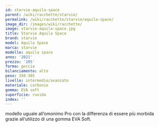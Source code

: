 ```yaml
---
id: starvie-aquila-space
parent: /wiki/racchette/starvie/
permalink: /wiki/racchette/starvie/aquila-space/
image_dir: /images/wiki/racchette/
image: starvie-aquila-space.jpg
title: Starvie Aquila Space
brand: starvie
model: Aquila Space
marca: starvie
modello: aquila space
anno: '2021'
prezzo: '205'
forma: goccia
bilanciamento: alto
peso: 350-385
livello: intermedio/avanzato
materiale: carbonio
gomma: EVA soft
superficie: ruvida
index: ''
---
```

modello uguale all’omonimo Pro con la differenza di essere più morbida grazie all’utilizzo di una gomma EVA Soft.